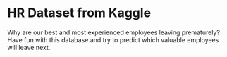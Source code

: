 # HR Dataset from Kaggle

Why are our best and most experienced employees leaving prematurely? Have fun with this database and try to predict which valuable employees will leave next. 
